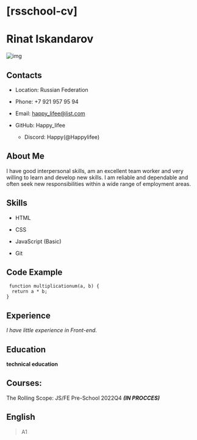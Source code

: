 # [rsschool-cv]

# Rinat Iskandarov

![img](https://cs12.pikabu.ru/post_img/big/2022/12/07/7/167041209718120173.png)

## Contacts

* Location: Russian Federation

* Phone: +7 921 957 95 94

* Email: happy_lifee@list.com

* GitHub: Happy_lifee
   * Discord: Happy(@Happylifee)
## About Me

I have good interpersonal skills, am an excellent team worker and very willing to learn and develop new skills.
I am reliable and dependable and often seek new responsibilities within a wide range of employment areas.

## Skills

* HTML

* CSS

* JavaScript (Basic)

* Git

## Code Example

```
 function multiplicationum(a, b) {
  return a * b;
}
```
## Experience

*I have little experience in Front-end.*

## Education

**technical education**

## Courses:

The Rolling Scope: JS/FE Pre-School 2022Q4 ***(IN PROCCES)***

## English

> A1